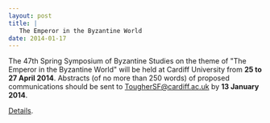 ```yaml
---
layout: post
title: |
   The Emperor in the Byzantine World
date: 2014-01-17
---
```


The 47th Spring Symposium of Byzantine Studies on the theme of "The
Emperor in the Byzantine World" will be held at Cardiff University from
**25 to 27 April 2014**. Abstracts (of no more than 250 words) of
proposed communications should be sent to <TougherSF@cardiff.ac.uk> by
**13 January
2014**.

[Details](http://www.aabs.org.au/forthcoming/#emperor "Forthcoming Conferences of Interest").
